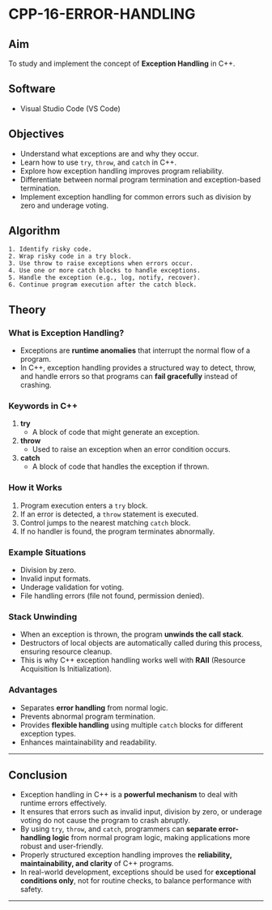 # CPP-16-ERROR-HANDLING

## Aim
To study and implement the concept of **Exception Handling** in C++.

## Software
- Visual Studio Code (VS Code)

## Objectives
- Understand what exceptions are and why they occur.
- Learn how to use `try`, `throw`, and `catch` in C++.
- Explore how exception handling improves program reliability.
- Differentiate between normal program termination and exception-based termination.
- Implement exception handling for common errors such as division by zero and underage voting.

## Algorithm 

    1. Identify risky code.
    2. Wrap risky code in a try block.
    3. Use throw to raise exceptions when errors occur.
    4. Use one or more catch blocks to handle exceptions.
    5. Handle the exception (e.g., log, notify, recover).
    6. Continue program execution after the catch block.

## Theory

### What is Exception Handling?
- Exceptions are **runtime anomalies** that interrupt the normal flow of a program.  
- In C++, exception handling provides a structured way to detect, throw, and handle errors so that programs can **fail gracefully** instead of crashing.

### Keywords in C++
1. **try**  
   - A block of code that might generate an exception.
2. **throw**  
   - Used to raise an exception when an error condition occurs.
3. **catch**  
   - A block of code that handles the exception if thrown.

### How it Works
1. Program execution enters a `try` block.  
2. If an error is detected, a `throw` statement is executed.  
3. Control jumps to the nearest matching `catch` block.  
4. If no handler is found, the program terminates abnormally.

### Example Situations
- Division by zero.  
- Invalid input formats.  
- Underage validation for voting.  
- File handling errors (file not found, permission denied).

### Stack Unwinding
- When an exception is thrown, the program **unwinds the call stack**.  
- Destructors of local objects are automatically called during this process, ensuring resource cleanup.  
- This is why C++ exception handling works well with **RAII** (Resource Acquisition Is Initialization).

### Advantages
- Separates **error handling** from normal logic.  
- Prevents abnormal program termination.  
- Provides **flexible handling** using multiple `catch` blocks for different exception types.  
- Enhances maintainability and readability.


---

## Conclusion
- Exception handling in C++ is a **powerful mechanism** to deal with runtime errors effectively.  
- It ensures that errors such as invalid input, division by zero, or underage voting do not cause the program to crash abruptly.  
- By using `try`, `throw`, and `catch`, programmers can **separate error-handling logic** from normal program logic, making applications more robust and user-friendly.  
- Properly structured exception handling improves the **reliability, maintainability, and clarity** of C++ programs.  
- In real-world development, exceptions should be used for **exceptional conditions only**, not for routine checks, to balance performance with safety.  

---


